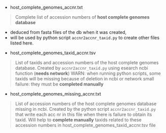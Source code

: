 * host_complete_genomes_accnr.txt

> Complete list of accession numbers of __host complete genomes database__
  - deduced from fasta files of the db when it was created,
  - will be used by python script ```accnr2accnr_taxid.py``` to create other files listed here.

* host_complete_genomes_taxid_accnr.tsv

> List of taxids and accession numbers of the host complete genomes database. Created by ```accnr2accnr_taxid.py``` using esearch ncbi function (__needs network__)
WARN: when running python scripts, some taxids will be missing because of deletion in ncbi or network small failure: they must be __completed manually__

* host_complete_genomes_missing_accnr.txt

> List of accession numbers of the host complete genomes database missing in ncbi. Created by the python script ```accnr2accnr_taxid.py``` that write each acc nr in this file when there is failure to obtain its taxid. Will help to __complete manually__ taxids related to these accession numbers in host_complete_genomes_taxid_accnr.tsv file
